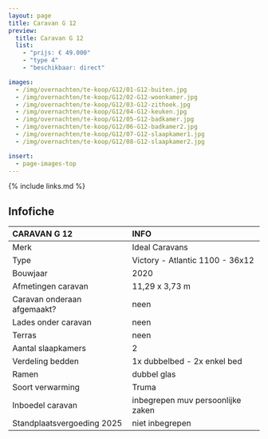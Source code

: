 ```yaml
---
layout: page
title: Caravan G 12
preview:
  title: Caravan G 12
  list:
    - "prijs: € 49.000"
    - "type 4"
    - "beschikbaar: direct"

images:
  - /img/overnachten/te-koop/G12/01-G12-buiten.jpg
  - /img/overnachten/te-koop/G12/02-G12-woonkamer.jpg
  - /img/overnachten/te-koop/G12/03-G12-zithoek.jpg
  - /img/overnachten/te-koop/G12/04-G12-keuken.jpg
  - /img/overnachten/te-koop/G12/05-G12-badkamer.jpg
  - /img/overnachten/te-koop/G12/06-G12-badkamer2.jpg
  - /img/overnachten/te-koop/G12/07-G12-slaapkamer1.jpg
  - /img/overnachten/te-koop/G12/08-G12-slaapkamer2.jpg

insert:
  - page-images-top
---
```


{% include links.md %}

## Infofiche

| CARAVAN G 12                | INFO                              |
| :-------------------------- | :-------------------------------- |
| Merk                        | Ideal Caravans                    |
| Type                        | Victory - Atlantic 1100 - 36x12   |
| Bouwjaar                    | 2020                              |
| Afmetingen caravan          | 11,29 x 3,73 m                    |
| Caravan onderaan afgemaakt? | neen                              |
| Lades onder caravan         | neen                              |
| Terras                      | neen                              |
| Aantal slaapkamers          | 2                                 |
| Verdeling bedden            | 1x dubbelbed - 2x enkel bed       |
| Ramen                       | dubbel glas                       |
| Soort verwarming            | Truma                             |
| Inboedel caravan            | inbegrepen muv persoonlijke zaken |
| Standplaatsvergoeding 2025  | niet inbegrepen                   |
